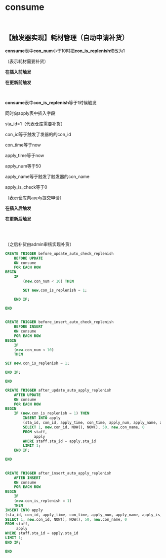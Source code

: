 # consume

<br>

## 【触发器实现】耗材管理（自动申请补货）

**consume**表中**con_num**小于10时把**con_is_replenish**修改为1

（表示耗材需要补货）

**在插入前触发**

**在更新前触发**

<br>

**consume**表中**con_is_replenish**等于1时候触发

同时向apply表中插入字段

sta_id=1（代表仓库需要补货）

con_id等于触发了发器的的con_id

con_time等于now

apply_time等于now

apply_num等于50

apply_name等于触发了触发器的con_name

apply_is_check等于0

（表示仓库向apply提交申请）

**在插入后触发**

**在更新后触发**

<br>

<br>

（之后补货由admin审核实现补货）

```sql
CREATE TRIGGER before_update_auto_check_replenish
    BEFORE UPDATE
    ON consume
    FOR EACH ROW
BEGIN
    IF
        (new.con_num < 10) THEN

        SET new.con_is_replenish = 1;

    END IF;

END
    
    
CREATE TRIGGER before_insert_auto_check_replenish
    BEFORE INSERT
    ON consume
    FOR EACH ROW
BEGIN
    IF
    (new.con_num < 10)
    THEN

SET new.con_is_replenish = 1;

END IF;

END
```

```sql
CREATE TRIGGER after_update_auto_apply_replenish
    AFTER UPDATE
    ON consume
    FOR EACH ROW
BEGIN
    IF (new.con_is_replenish = 1) THEN
        INSERT INTO apply
        (sta_id, con_id, apply_time, con_time, apply_num, apply_name, apply_is_check)
        SELECT 1, new.con_id, NOW(), NOW(), 50, new.con_name, 0
        FROM staff,
             apply
        WHERE staff.sta_id = apply.sta_id
        LIMIT 1;
    END IF;

END
    
    
CREATE TRIGGER after_insert_auto_apply_replenish
    AFTER INSERT
    ON consume
    FOR EACH ROW
BEGIN
    IF
    (new.con_is_replenish = 1)
    THEN
INSERT INTO apply
(sta_id, con_id, apply_time, con_time, apply_num, apply_name, apply_is_check)
SELECT 1, new.con_id, NOW(), NOW(), 50, new.con_name, 0
FROM staff,
     apply
WHERE staff.sta_id = apply.sta_id
LIMIT 1;
END IF;

END
```

<br>
